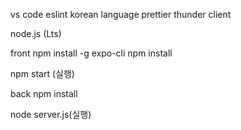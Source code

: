 vs code
eslint
korean language
prettier
thunder client

node.js (Lts)

front
npm install -g expo-cli
npm install

npm start (실행)

back
npm install

node server.js(실행)
